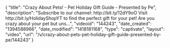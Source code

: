 {
    "title": "Crazy About Pets! - Pet Holiday Gift Guide - Presented by Pe",
    "description": "Subscribe to our channel: http:\/\/bit.ly\/12dY9oO Visit http:\/\/bit.ly\/HolidayShopYT to find the perfect gift for your pet! Are you crazy about your pet but uns...",
    "videoid": "144243",
    "date_created": "1394588966",
    "date_modified": "1418181168",
    "type": "captivate",
    "layout": "video",
    "url": "\/v\/crazy-about-pets-pet-holiday-gift-guide-presented-by-pe\/144243"
}